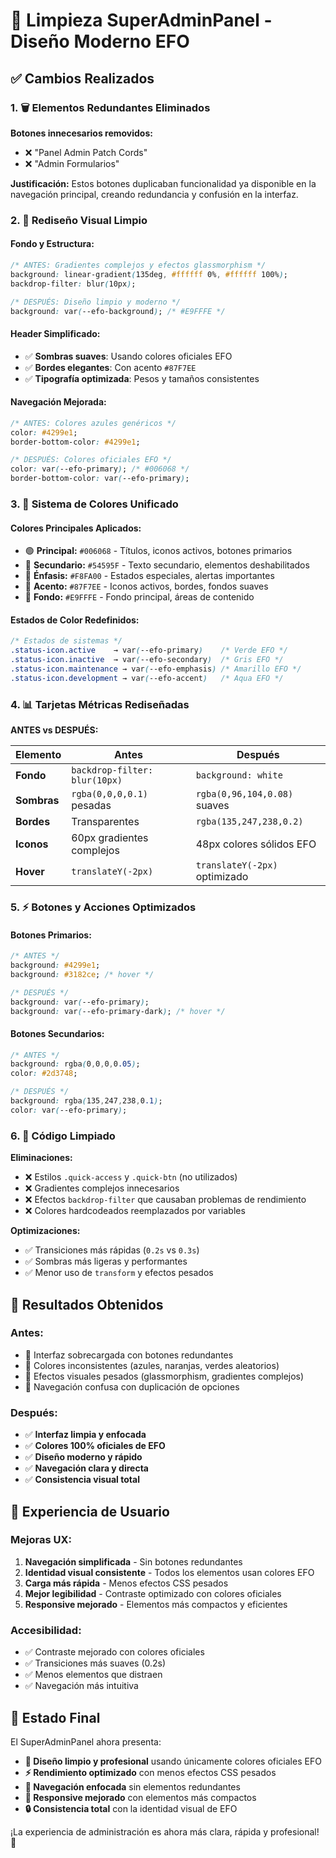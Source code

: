 # 🎨 Limpieza SuperAdminPanel - Diseño Moderno EFO

## ✅ Cambios Realizados

### 1. 🗑️ Elementos Redundantes Eliminados

**Botones innecesarios removidos:**
- ❌ "Panel Admin Patch Cords" 
- ❌ "Admin Formularios"

**Justificación:** Estos botones duplicaban funcionalidad ya disponible en la navegación principal, creando redundancia y confusión en la interfaz.

### 2. 🎨 Rediseño Visual Limpio

#### **Fondo y Estructura:**
```css
/* ANTES: Gradientes complejos y efectos glassmorphism */
background: linear-gradient(135deg, #ffffff 0%, #ffffff 100%);
backdrop-filter: blur(10px);

/* DESPUÉS: Diseño limpio y moderno */
background: var(--efo-background); /* #E9FFFE */
```

#### **Header Simplificado:**
- ✅ **Sombras suaves**: Usando colores oficiales EFO
- ✅ **Bordes elegantes**: Con acento `#87F7EE`
- ✅ **Tipografía optimizada**: Pesos y tamaños consistentes

#### **Navegación Mejorada:**
```css
/* ANTES: Colores azules genéricos */
color: #4299e1;
border-bottom-color: #4299e1;

/* DESPUÉS: Colores oficiales EFO */
color: var(--efo-primary); /* #006068 */
border-bottom-color: var(--efo-primary);
```

### 3. 🎯 Sistema de Colores Unificado

#### **Colores Principales Aplicados:**
- 🟢 **Principal:** `#006068` - Títulos, iconos activos, botones primarios
- 🔘 **Secundario:** `#54595F` - Texto secundario, elementos deshabilitados  
- 💛 **Énfasis:** `#F8FA00` - Estados especiales, alertas importantes
- 🔵 **Acento:** `#87F7EE` - Iconos activos, bordes, fondos suaves
- 🌟 **Fondo:** `#E9FFFE` - Fondo principal, áreas de contenido

#### **Estados de Color Redefinidos:**
```css
/* Estados de sistemas */
.status-icon.active    → var(--efo-primary)    /* Verde EFO */
.status-icon.inactive  → var(--efo-secondary)  /* Gris EFO */
.status-icon.maintenance → var(--efo-emphasis) /* Amarillo EFO */
.status-icon.development → var(--efo-accent)   /* Aqua EFO */
```

### 4. 📊 Tarjetas Métricas Rediseñadas

**ANTES vs DESPUÉS:**

| Elemento | Antes | Después |
|----------|-------|---------|
| **Fondo** | `backdrop-filter: blur(10px)` | `background: white` |
| **Sombras** | `rgba(0,0,0,0.1)` pesadas | `rgba(0,96,104,0.08)` suaves |
| **Bordes** | Transparentes | `rgba(135,247,238,0.2)` |
| **Iconos** | 60px gradientes complejos | 48px colores sólidos EFO |
| **Hover** | `translateY(-2px)` | `translateY(-2px)` optimizado |

### 5. ⚡ Botones y Acciones Optimizados

#### **Botones Primarios:**
```css
/* ANTES */
background: #4299e1;
background: #3182ce; /* hover */

/* DESPUÉS */
background: var(--efo-primary);
background: var(--efo-primary-dark); /* hover */
```

#### **Botones Secundarios:**
```css
/* ANTES */
background: rgba(0,0,0,0.05);
color: #2d3748;

/* DESPUÉS */
background: rgba(135,247,238,0.1);
color: var(--efo-primary);
```

### 6. 🧹 Código Limpiado

**Eliminaciones:**
- ❌ Estilos `.quick-access` y `.quick-btn` (no utilizados)
- ❌ Gradientes complejos innecesarios
- ❌ Efectos `backdrop-filter` que causaban problemas de rendimiento
- ❌ Colores hardcodeados reemplazados por variables

**Optimizaciones:**
- ✅ Transiciones más rápidas (`0.2s` vs `0.3s`)
- ✅ Sombras más ligeras y performantes
- ✅ Menor uso de `transform` y efectos pesados

## 🎯 Resultados Obtenidos

### **Antes:**
- 🔴 Interfaz sobrecargada con botones redundantes
- 🔴 Colores inconsistentes (azules, naranjas, verdes aleatorios)
- 🔴 Efectos visuales pesados (glassmorphism, gradientes complejos)
- 🔴 Navegación confusa con duplicación de opciones

### **Después:**
- ✅ **Interfaz limpia y enfocada**
- ✅ **Colores 100% oficiales de EFO** 
- ✅ **Diseño moderno y rápido**
- ✅ **Navegación clara y directa**
- ✅ **Consistencia visual total**

## 📱 Experiencia de Usuario

### **Mejoras UX:**
1. **Navegación simplificada** - Sin botones redundantes
2. **Identidad visual consistente** - Todos los elementos usan colores EFO
3. **Carga más rápida** - Menos efectos CSS pesados
4. **Mejor legibilidad** - Contraste optimizado con colores oficiales
5. **Responsive mejorado** - Elementos más compactos y eficientes

### **Accesibilidad:**
- ✅ Contraste mejorado con colores oficiales
- ✅ Transiciones más suaves (0.2s)
- ✅ Menos elementos que distraen
- ✅ Navegación más intuitiva

## 🚀 Estado Final

El SuperAdminPanel ahora presenta:
- **🎨 Diseño limpio y profesional** usando únicamente colores oficiales EFO
- **⚡ Rendimiento optimizado** con menos efectos CSS pesados  
- **🎯 Navegación enfocada** sin elementos redundantes
- **📱 Responsive mejorado** con elementos más compactos
- **🔒 Consistencia total** con la identidad visual de EFO

¡La experiencia de administración es ahora más clara, rápida y profesional! 🎉
